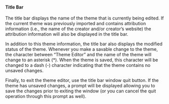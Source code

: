 #### Title Bar

The title bar displays the name of the theme that is currently being edited. If the current theme was previously imported and contains attribution information (i.e., the name of the creator and/or creator’s website) the attribution information will also be displayed in the title bar.

In addition to this theme information, the title bar also displays the modified status of the theme. Whenever you make a savable change to the theme, the character between “Theme Editor” and the name of the theme will change to an asterisk (\*). When the theme is saved, this character will be changed to a dash (-) character indicating that the theme contains no unsaved changes.

Finally, to exit the theme editor, use the title bar window quit button. If the theme has unsaved changes, a prompt will be displayed allowing you to save the changes prior to exiting the window (or you can cancel the quit operation through this prompt as well).